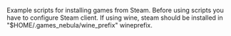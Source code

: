 Example scripts for installing games from Steam. Before using scripts you have to configure Steam client. If using wine, steam should be installed in "$HOME/.games_nebula/wine_prefix" wineprefix.